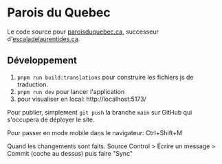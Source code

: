 # Parois du Quebec

Le code source pour [paroisduquebec.ca](https://www.paroisduquebec.ca), successeur d'[escaladelaurentides.ca](https://www.escaladelaurentides.ca).

## Développement

1) `pnpm run build:translations` pour construire les fichiers js de traduction.
2) `pnpm run dev` pour lancer l'application
3) pour visualiser en local: http://localhost:5173/

Pour publier, simplement `git push` la branche `main` sur GitHub qui s'occupera de déployer le site.

Pour passer en mode mobile dans le navigateur: Ctrl+Shift+M

Quand les changements sont faits.
Source Control > Écrire un message > Commit (coche au dessus)
puis faire "Sync"
